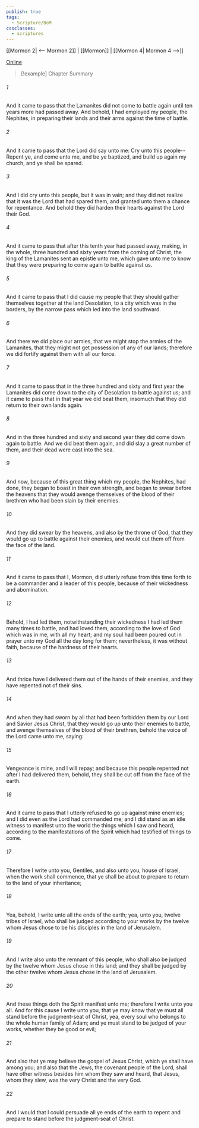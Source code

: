 ```yaml
---
publish: true
tags:
  - Scripture/BoM
cssclasses:
  - scriptures
---
```

[[Mormon 2| <-- Mormon 2]] | [[Mormon]] | [[Mormon 4| Mormon 4 -->]]

[Online](https://churchofjesuschrist.org/study/scriptures/bofm/morm/3?lang=eng)

>[!example] Chapter Summary
>
###### 1
And it came to pass that the Lamanites did not come to battle again until ten years more had passed away. And behold, I had employed my people, the Nephites, in preparing their lands and their arms against the time of battle.
###### 2
And it came to pass that the Lord did say unto me: Cry unto this people--Repent ye, and come unto me, and be ye baptized, and build up again my church, and ye shall be spared.
###### 3
And I did cry unto this people, but it was in vain; and they did not realize that it was the Lord that had spared them, and granted unto them a chance for repentance. And behold they did harden their hearts against the Lord their God.
###### 4
And it came to pass that after this tenth year had passed away, making, in the whole, three hundred and sixty years from the coming of Christ, the king of the Lamanites sent an epistle unto me, which gave unto me to know that they were preparing to come again to battle against us.
###### 5
And it came to pass that I did cause my people that they should gather themselves together at the land Desolation, to a city which was in the borders, by the narrow pass which led into the land southward.
###### 6
And there we did place our armies, that we might stop the armies of the Lamanites, that they might not get possession of any of our lands; therefore we did fortify against them with all our force.
###### 7
And it came to pass that in the three hundred and sixty and first year the Lamanites did come down to the city of Desolation to battle against us; and it came to pass that in that year we did beat them, insomuch that they did return to their own lands again.
###### 8
And in the three hundred and sixty and second year they did come down again to battle. And we did beat them again, and did slay a great number of them, and their dead were cast into the sea.
###### 9
And now, because of this great thing which my people, the Nephites, had done, they began to boast in their own strength, and began to swear before the heavens that they would avenge themselves of the blood of their brethren who had been slain by their enemies.
###### 10
And they did swear by the heavens, and also by the throne of God, that they would go up to battle against their enemies, and would cut them off from the face of the land.
###### 11
And it came to pass that I, Mormon, did utterly refuse from this time forth to be a commander and a leader of this people, because of their wickedness and abomination.
###### 12
Behold, I had led them, notwithstanding their wickedness I had led them many times to battle, and had loved them, according to the love of God which was in me, with all my heart; and my soul had been poured out in prayer unto my God all the day long for them; nevertheless, it was without faith, because of the hardness of their hearts.
###### 13
And thrice have I delivered them out of the hands of their enemies, and they have repented not of their sins.
###### 14
And when they had sworn by all that had been forbidden them by our Lord and Savior Jesus Christ, that they would go up unto their enemies to battle, and avenge themselves of the blood of their brethren, behold the voice of the Lord came unto me, saying:
###### 15
Vengeance is mine, and I will repay; and because this people repented not after I had delivered them, behold, they shall be cut off from the face of the earth.
###### 16
And it came to pass that I utterly refused to go up against mine enemies; and I did even as the Lord had commanded me; and I did stand as an idle witness to manifest unto the world the things which I saw and heard, according to the manifestations of the Spirit which had testified of things to come.
###### 17
Therefore I write unto you, Gentiles, and also unto you, house of Israel, when the work shall commence, that ye shall be about to prepare to return to the land of your inheritance;
###### 18
Yea, behold, I write unto all the ends of the earth; yea, unto you, twelve tribes of Israel, who shall be judged according to your works by the twelve whom Jesus chose to be his disciples in the land of Jerusalem.
###### 19
And I write also unto the remnant of this people, who shall also be judged by the twelve whom Jesus chose in this land; and they shall be judged by the other twelve whom Jesus chose in the land of Jerusalem.
###### 20
And these things doth the Spirit manifest unto me; therefore I write unto you all. And for this cause I write unto you, that ye may know that ye must all stand before the judgment-seat of Christ, yea, every soul who belongs to the whole human family of Adam; and ye must stand to be judged of your works, whether they be good or evil;
###### 21
And also that ye may believe the gospel of Jesus Christ, which ye shall have among you; and also that the Jews, the covenant people of the Lord, shall have other witness besides him whom they saw and heard, that Jesus, whom they slew, was the very Christ and the very God.
###### 22
And I would that I could persuade all ye ends of the earth to repent and prepare to stand before the judgment-seat of Christ.



